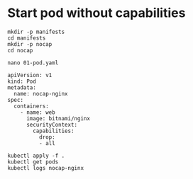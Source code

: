 # Start pod without capabilities 

```
mkdir -p manifests
cd manifests
mkdir -p nocap
cd nocap
```

```
nano 01-pod.yaml
```

```
apiVersion: v1
kind: Pod
metadata:
  name: nocap-nginx 
spec:
  containers:
    - name: web
      image: bitnami/nginx 
      securityContext:
        capabilities:
          drop:
          - all
```


```
kubectl apply -f .
kubectl get pods
kubectl logs nocap-nginx
```
